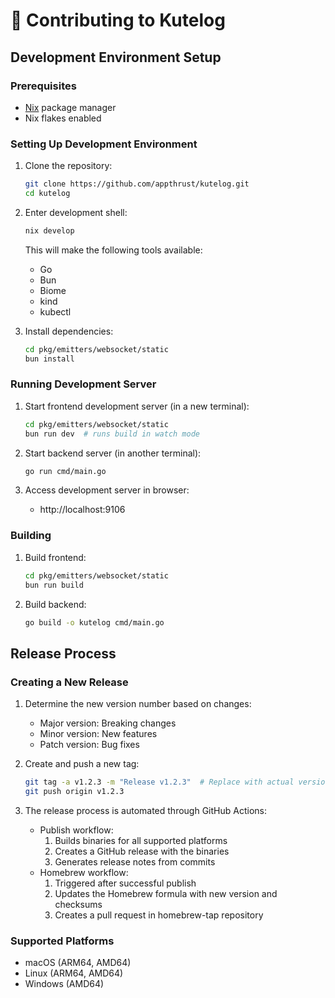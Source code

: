 # 🌸 Contributing to Kutelog

## Development Environment Setup

### Prerequisites
- [Nix](https://nixos.org) package manager
- Nix flakes enabled

### Setting Up Development Environment

1. Clone the repository:
   ```bash
   git clone https://github.com/appthrust/kutelog.git
   cd kutelog
   ```

2. Enter development shell:
   ```bash
   nix develop
   ```
   This will make the following tools available:
   - Go
   - Bun
   - Biome
   - kind
   - kubectl

3. Install dependencies:
   ```bash
   cd pkg/emitters/websocket/static
   bun install
   ```

### Running Development Server

1. Start frontend development server (in a new terminal):
   ```bash
   cd pkg/emitters/websocket/static
   bun run dev  # runs build in watch mode
   ```

2. Start backend server (in another terminal):
   ```bash
   go run cmd/main.go
   ```

3. Access development server in browser:
   - http://localhost:9106

### Building

1. Build frontend:
   ```bash
   cd pkg/emitters/websocket/static
   bun run build
   ```

2. Build backend:
   ```bash
   go build -o kutelog cmd/main.go
   ```

## Release Process

### Creating a New Release

1. Determine the new version number based on changes:
   - Major version: Breaking changes
   - Minor version: New features
   - Patch version: Bug fixes

2. Create and push a new tag:
   ```bash
   git tag -a v1.2.3 -m "Release v1.2.3"  # Replace with actual version
   git push origin v1.2.3
   ```

3. The release process is automated through GitHub Actions:
   - Publish workflow:
     1. Builds binaries for all supported platforms
     2. Creates a GitHub release with the binaries
     3. Generates release notes from commits
   - Homebrew workflow:
     1. Triggered after successful publish
     2. Updates the Homebrew formula with new version and checksums
     3. Creates a pull request in homebrew-tap repository

### Supported Platforms
- macOS (ARM64, AMD64)
- Linux (ARM64, AMD64)
- Windows (AMD64)
